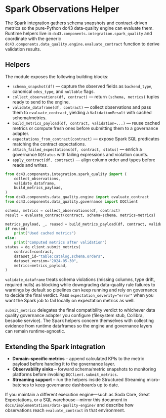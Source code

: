 # Spark Observations Helper

The Spark integration gathers schema snapshots and contract-driven metrics so the
pure-Python dc43 data-quality engine can evaluate them.  Runtime helpers live in
`dc43.components.integration.spark_quality` and coordinate with the generic
`dc43.components.data_quality.engine.evaluate_contract` function to derive
validation results.

## Helpers

The module exposes the following building blocks:

* `schema_snapshot(df)` — capture the observed fields as `backend_type`,
  canonical `odcs_type`, and `nullable` flags.
* `collect_observations(df, contract)` — return `(schema, metrics)` tuples ready
  to send to the engine.
* `validate_dataframe(df, contract)` — collect observations and pass them to
  `evaluate_contract`, yielding a `ValidationResult` with cached schema/metrics.
* `build_metrics_payload(df, contract, validation=...)` — reuse cached metrics or
  compute fresh ones before submitting them to a governance adapter.
* `expectations_from_contract(contract)` — expose Spark SQL predicates matching
  the contract expectations.
* `attach_failed_expectations(df, contract, status)` — enrich a governance
  `DQStatus` with failing expressions and violation counts.
* `apply_contract(df, contract)` — align column order and types before reads and
  writes.

```python
from dc43.components.integration.spark_quality import (
    collect_observations,
    validate_dataframe,
    build_metrics_payload,
)
from dc43.components.data_quality.engine import evaluate_contract
from dc43.components.data_quality.governance import DQClient

schema, metrics = collect_observations(df, contract)
result = evaluate_contract(contract, schema=schema, metrics=metrics)

metrics_payload, _, reused = build_metrics_payload(df, contract, validation=result)
if reused:
    print("Used cached metrics")
else:
    print("Computed metrics after validation")
status = dq_client.submit_metrics(
    contract=contract,
    dataset_id="table:catalog.schema.orders",
    dataset_version="2024-05-30",
    metrics=metrics_payload,
)
```

`validate_dataframe` treats schema violations (missing columns, type drift,
required nulls) as blocking while downgrading data-quality rule failures to
warnings by default so pipelines can keep running and rely on governance to
decide the final verdict. Pass `expectation_severity="error"` when you want the
Spark job to fail locally on expectation metrics as well.

`submit_metrics` delegates the final compatibility verdict to whichever data
quality governance adapter you configure (filesystem stub, Collibra, bespoke
service).  The Spark helpers concern themselves with collecting evidence from
runtime dataframes so the engine and governance layers can remain runtime-agnostic.

## Extending the Spark integration

* **Domain-specific metrics** – append calculated KPIs to the metric payload
  before handing it to the governance layer.
* **Observability sinks** – forward schema/metric snapshots to monitoring
  platforms before invoking `DQClient.submit_metrics`.
* **Streaming support** – run the helpers inside Structured Streaming
  micro-batches to keep governance dashboards up to date.

If you maintain a different execution engine—such as Soda Core, Great
Expectations, or a SQL warehouse—mirror this document in
`docs/implementations/data-quality-engine/` and describe how observations reach
`evaluate_contract` in that environment.
